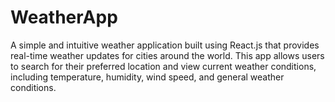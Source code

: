 # WeatherApp
A simple and intuitive weather application built using React.js that provides real-time weather updates for cities around the world. This app allows users to search for their preferred location and view current weather conditions, including temperature, humidity, wind speed, and general weather conditions.
